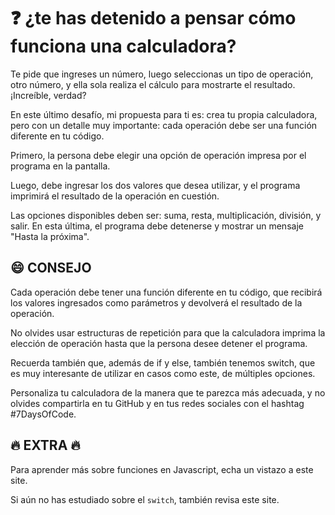 # :question: ¿te has detenido a pensar cómo funciona una calculadora?

Te pide que ingreses un número, luego seleccionas un tipo de operación, otro número, y ella sola realiza el cálculo para mostrarte el resultado. ¡Increíble, verdad?

En este último desafío, mi propuesta para ti es: crea tu propia calculadora, pero con un detalle muy importante: cada operación debe ser una función diferente en tu código.

Primero, la persona debe elegir una opción de operación impresa por el programa en la pantalla.

Luego, debe ingresar los dos valores que desea utilizar, y el programa imprimirá el resultado de la operación en cuestión.

Las opciones disponibles deben ser: suma, resta, multiplicación, división, y salir. En esta última, el programa debe detenerse y mostrar un mensaje "Hasta la próxima".

## :smile: CONSEJO

Cada operación debe tener una función diferente en tu código, que recibirá los valores ingresados como parámetros y devolverá el resultado de la operación.

No olvides usar estructuras de repetición para que la calculadora imprima la elección de operación hasta que la persona desee detener el programa.

Recuerda también que, además de if y else, también tenemos switch, que es muy interesante de utilizar en casos como este, de múltiples opciones.

Personaliza tu calculadora de la manera que te parezca más adecuada, y no olvides compartirla en tu GitHub y en tus redes sociales con el hashtag #7DaysOfCode.

## :fire: EXTRA :fire:

Para aprender más sobre funciones en Javascript, echa un vistazo a este site.

Si aún no has estudiado sobre el `switch`, también revisa este site.
